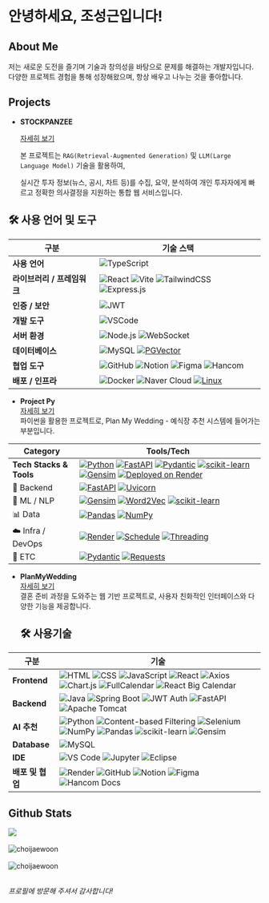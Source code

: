 # 안녕하세요, 조성근입니다! 

## About Me
저는 새로운 도전을 즐기며 기술과 창의성을 바탕으로 문제를 해결하는 개발자입니다. 
다양한 프로젝트 경험을 통해 성장해왔으며, 항상 배우고 나누는 것을 좋아합니다.

## Projects

- **STOCKPANZEE**
  
    [자세히 보기](https://github.com/rkdsan1013/smhrd-stockpanzee)
  
    본 프로젝트는 `RAG(Retrieval-Augmented Generation)` 및 `LLM(Large Language Model)` 기술을 활용하여,
  
    실시간 투자 정보(뉴스, 공시, 차트 등)를 수집, 요약, 분석하여 개인 투자자에게 빠르고 정확한 의사결정을 지원하는 통합 웹 서비스입니다.

## 🛠️ 사용 언어 및 도구

| 구분                   | 기술 스택                                                                                             |
|------------------------|--------------------------------------------------------------------------------------------------------|
| **사용 언어**            | ![TypeScript](https://img.shields.io/badge/TypeScript-3178C6?logo=typescript&logoColor=white)        |
| **라이브러리 / 프레임워크** | ![React](https://img.shields.io/badge/React-61DAFB?logo=react&logoColor=black) ![Vite](https://img.shields.io/badge/Vite-646CFF?logo=vite&logoColor=white) ![TailwindCSS](https://img.shields.io/badge/TailwindCSS-06B6D4?logo=tailwindcss&logoColor=white) ![Express.js](https://img.shields.io/badge/Express.js-000000?logo=express&logoColor=white) |
| **인증 / 보안**          | ![JWT](https://img.shields.io/badge/JWT-000000?logo=JSON%20web%20tokens&logoColor=white)             |
| **개발 도구**            | ![VSCode](https://img.shields.io/badge/VSCode-007ACC?logo=visual-studio-code&logoColor=white)       |
| **서버 환경**            | ![Node.js](https://img.shields.io/badge/Node.js-339933?logo=node.js&logoColor=white) ![WebSocket](https://img.shields.io/badge/WebSocket-010101?logo=websocket&logoColor=white) |
| **데이터베이스**         | ![MySQL](https://img.shields.io/badge/MySQL-4479A1?logo=mysql&logoColor=white)  [![PGVector](https://img.shields.io/badge/PGVector-PostgreSQL%20Vector%20Extension-blue)](https://github.com/pgvector/pgvector)                     |
| **협업 도구**            | ![GitHub](https://img.shields.io/badge/GitHub-181717?logo=github&logoColor=white) ![Notion](https://img.shields.io/badge/Notion-000000?logo=notion&logoColor=white) ![Figma](https://img.shields.io/badge/Figma-F24E1E?logo=figma&logoColor=white) ![Hancom](https://img.shields.io/badge/Hancom_Docs-0078D4?logo=microsoftword&logoColor=white) |
| **배포 / 인프라**        | ![Docker](https://img.shields.io/badge/Docker-2496ED?logo=docker&logoColor=white) ![Naver Cloud](https://img.shields.io/badge/Naver_Cloud_Platform-03C75A?logo=naver&logoColor=white) [![Linux](https://img.shields.io/badge/Linux-lightgrey?logo=linux)](https://www.kernel.org/) |

- **Project Py**  
  [자세히 보기](https://github.com/JoSeongGeun/project_py)  
  파이썬을 활용한 프로젝트로, Plan My Wedding - 예식장 추천 시스템에 들어가는 부분입니다.

| Category                | Tools/Tech                                                                                                                                                                                                                                                                                                                                                                                                                                                                                                                                       |
|-------------------------|--------------------------------------------------------------------------------------------------------------------------------------------------------------------------------------------------------------------------------------------------------------------------------------------------------------------------------------------------------------------------------------------------------------------------------------------------------------------------------------------------------------------------------------------------|
| **Tech Stacks & Tools** | [![Python](https://img.shields.io/badge/Python-3.11-blue?logo=python)](https://www.python.org/) [![FastAPI](https://img.shields.io/badge/FastAPI-0.100+-green?logo=fastapi)](https://fastapi.tiangolo.com/) [![Pydantic](https://img.shields.io/badge/Pydantic-2.0+-green)](https://docs.pydantic.dev/) [![scikit-learn](https://img.shields.io/badge/scikit--learn-F7931E?logo=scikit-learn&logoColor=white)](https://scikit-learn.org/) [![Gensim](https://img.shields.io/badge/gensim-4.3.0+-purple)](https://radimrehurek.com/gensim/) [![Deployed on Render](https://img.shields.io/badge/Hosted%20on-Render-430098?logo=render)](https://render.com) |
| 🚀 Backend              | [![FastAPI](https://img.shields.io/badge/FastAPI-009688?style=for-the-badge&logo=fastapi&logoColor=white)](https://fastapi.tiangolo.com/) [![Uvicorn](https://img.shields.io/badge/Uvicorn-121212?style=for-the-badge&logo=uvicorn&logoColor=white)](https://www.uvicorn.org/)                                                                                                                                                                                                                                                               |
| 🤖 ML / NLP             | [![Gensim](https://img.shields.io/badge/Gensim-FFD700?style=for-the-badge&logo=gensim&logoColor=black)](https://radimrehurek.com/gensim/) [![Word2Vec](https://img.shields.io/badge/Word2Vec-339933?style=for-the-badge&logo=python&logoColor=white)]() [![scikit-learn](https://img.shields.io/badge/Scikit--learn-F7931E?style=for-the-badge&logo=scikit-learn&logoColor=white)](https://scikit-learn.org/) |
| 📊 Data                 | [![Pandas](https://img.shields.io/badge/Pandas-150458?style=for-the-badge&logo=pandas&logoColor=white)](https://pandas.pydata.org/) [![NumPy](https://img.shields.io/badge/NumPy-013243?style=for-the-badge&logo=numpy&logoColor=white)](https://numpy.org/)                                                                                                                                                                                                                                                              |
| ☁️ Infra / DevOps       | [![Render](https://img.shields.io/badge/Render-46E3B7?style=for-the-badge&logo=render&logoColor=white)](https://render.com) [![Schedule](https://img.shields.io/badge/Schedule-FF6F00?style=for-the-badge)]() [![Threading](https://img.shields.io/badge/Threading-4CAF50?style=for-the-badge)]()                                                                                                                                                                                                          |
| 🧩 ETC                  | [![Pydantic](https://img.shields.io/badge/Pydantic-0865A6?style=for-the-badge)](https://docs.pydantic.dev/) [![Requests](https://img.shields.io/badge/Requests-2A6EBB?style=for-the-badge&logo=python&logoColor=white)](https://docs.python-requests.org/) |




- **PlanMyWedding**  
  [자세히 보기](https://github.com/yugwangmyeong/PlanMyWedding)  
  결혼 준비 과정을 도와주는 웹 기반 프로젝트로, 사용자 친화적인 인터페이스와 다양한 기능을 제공합니다.

  ## 🛠️ 사용기술

| 구분         | 기술 |
|--------------|------|
| **Frontend** | ![HTML](https://img.shields.io/badge/HTML5-E34F26?style=flat-square&logo=html5&logoColor=white) ![CSS](https://img.shields.io/badge/CSS3-1572B6?style=flat-square&logo=css3&logoColor=white) ![JavaScript](https://img.shields.io/badge/JavaScript-F7DF1E?style=flat-square&logo=javascript&logoColor=black) ![React](https://img.shields.io/badge/React-61DAFB?style=flat-square&logo=react&logoColor=black) ![Axios](https://img.shields.io/badge/Axios-5A29E4?style=flat-square&logo=axios&logoColor=white) ![Chart.js](https://img.shields.io/badge/Chart.js-FF6384?style=flat-square&logo=chartdotjs&logoColor=white) ![FullCalendar](https://img.shields.io/badge/FullCalendar-3E4E88?style=flat-square&logo=google-calendar&logoColor=white) ![React Big Calendar](https://img.shields.io/badge/React--Big--Calendar-DD0031?style=flat-square&logo=react&logoColor=white) |
| **Backend**  | ![Java](https://img.shields.io/badge/Java-007396?style=flat-square&logo=java&logoColor=white) ![Spring Boot](https://img.shields.io/badge/Spring%20Boot-6DB33F?style=flat-square&logo=springboot&logoColor=white) ![JWT Auth](https://img.shields.io/badge/JWT%20Auth-000000?style=flat-square&logo=jsonwebtokens&logoColor=white) ![FastAPI](https://img.shields.io/badge/FastAPI-009688?style=flat-square&logo=fastapi&logoColor=white) ![Apache Tomcat](https://img.shields.io/badge/Tomcat-FF9900?style=flat-square&logo=apachetomcat&logoColor=white) |
| **AI 추천**  | ![Python](https://img.shields.io/badge/Python-3776AB?style=flat-square&logo=python&logoColor=white) ![Content-based Filtering](https://img.shields.io/badge/Content--based%20Filtering-FF8C00?style=flat-square) ![Selenium](https://img.shields.io/badge/Selenium-43B02A?style=flat-square&logo=selenium&logoColor=white) ![NumPy](https://img.shields.io/badge/NumPy-013243?style=flat-square&logo=numpy&logoColor=white) ![Pandas](https://img.shields.io/badge/Pandas-150458?style=flat-square&logo=pandas&logoColor=white) ![scikit-learn](https://img.shields.io/badge/scikit--learn-F7931E?style=flat-square&logo=scikit-learn&logoColor=white) ![Gensim](https://img.shields.io/badge/Gensim-3498DB?style=flat-square) |
| **Database** | ![MySQL](https://img.shields.io/badge/MySQL-4479A1?style=flat-square&logo=mysql&logoColor=white) |
| **IDE**      | ![VS Code](https://img.shields.io/badge/VS%20Code-007ACC?style=flat-square&logo=visualstudiocode&logoColor=white) ![Jupyter](https://img.shields.io/badge/Jupyter-F37626?style=flat-square&logo=jupyter&logoColor=white) ![Eclipse](https://img.shields.io/badge/Eclipse-2C2255?style=flat-square&logo=eclipseide&logoColor=white) |
| **배포 및 협업** | ![Render](https://img.shields.io/badge/Render-46E3B7?style=flat-square&logo=render&logoColor=black) ![GitHub](https://img.shields.io/badge/GitHub-181717?style=flat-square&logo=github&logoColor=white) ![Notion](https://img.shields.io/badge/Notion-000000?style=flat-square&logo=notion&logoColor=white) ![Figma](https://img.shields.io/badge/Figma-F24E1E?style=flat-square&logo=figma&logoColor=white) ![Hancom Docs](https://img.shields.io/badge/Hancom%20Docs-0054A6?style=flat-square&logo=googledocs&logoColor=white) |

## Github Stats

<div align="left"><img src="https://github-readme-stats.vercel.app/api?username=JoSeongGeun&show_icons=true&count_private=true&hide_border=true" align="center" /></div>  
<br/>
<div align="left"><img src="https://github-readme-stats.vercel.app/api/top-langs?username=JoSeongGeun&show_icons=true&locale=en&layout=compact" alt="choijaewoon" align="center" /></div>  
<br/>
<div align="left"><img src="https://github-readme-streak-stats.herokuapp.com/?user=JoSeongGeun&" alt="choijaewoon" align="center" /></div>  
<br/>

*프로필에 방문해 주셔서 감사합니다!*
